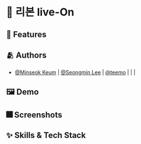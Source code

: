 # 🎀 리본 live-On


## :pushpin: Features



## :people_hugging: Authors


- [@Minseok Keum](https://github.com/italsehf) | [@Seongmin Lee](https://www.github.com/seongmin221) | [@teemo](https://www.github.com/teethemoji) | []() | []() | []()


## :framed_picture: Demo



## :fireworks: Screenshots


## :sparkles: Skills & Tech Stack


